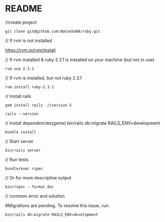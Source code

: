 # README

//create project

```
git clone git@github.com:Natasha08/ruby.git
```

// If rvm is not installed

https://rvm.io/rvm/install

// If rvm installed & ruby 2.3.1 is installed on your machine (but not in use)

```
rvm use 2.3.1
```

// If rvm is installed, but not ruby 2.3.1

```
rvm install ruby-2.3.1
```
// Install rails

```
gem install rails  //version 5
```

```
rails --version
```

// Install dependencies(gems)
bin/rails db:migrate RAILS_ENV=development

```
bundle install
```

// Start server

```
bin/rails server
```
// Run tests

```
bundle/exec rspec
```
// Or for more descriptive output

```
bin/rspec --format doc
```

// common error and solution

#Migrations are pending.
To resolve this issue, run:

```
bin/rails db:migrate RAILS_ENV=development
```
